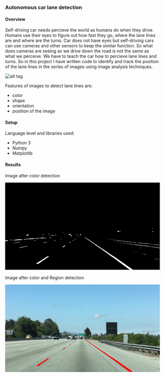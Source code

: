 
### Autonomous car lane detection

#### Overview

Self-driving car needs percieve the world as humans do when they drive. 
Humans use their eyes to figure out how fast they go, where the lane lines are and where are the turns. Car does not have eyes but
self-driving cars can use cameras and other sensors to keep the similar function. So what does cameras are seeing as we drive down
the road is not the same as what we perceive. We have to teach the car how to percieve lane lines and turns.
So in this project I have written code to identify and track the position of the lane lines in the series of images using image
analysis techniques.  
  
  ![alt tag](https://d17h27t6h515a5.cloudfront.net/topher/2016/August/57b4b3ff_test/test.jpg)
  
Features of images to detect lane lines are:
  * color
  * shape
  * orientation
  * position of the image
  
  
#### Setup
  
Language level and libraries used:
  * Python 3
  * Numpy
  * Matplotlib
  
  
#### Results

Image after color detection

![alt tag](./imgs/color-lane-selection.jpg)

Image after color and Region detection

![alt tag](./imgs/region-lane-selection.jpg)
